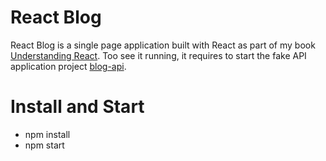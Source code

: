 # React Blog

React Blog is a single page application built with React as part of my book [Understanding React](https://leanpub.com/understandingreact). Too see it running, it requires to start the fake API application project [blog-api](https://github.com/enriquemolinari/blog-api).

# Install and Start

- npm install
- npm start
